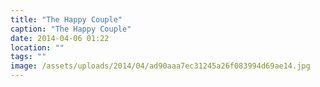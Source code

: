 ```yaml
---
title: "The Happy Couple"
caption: "The Happy Couple"
date: 2014-04-06 01:22
location: ""
tags: ""
image: /assets/uploads/2014/04/ad90aaa7ec31245a26f083994d69ae14.jpg
---
```

